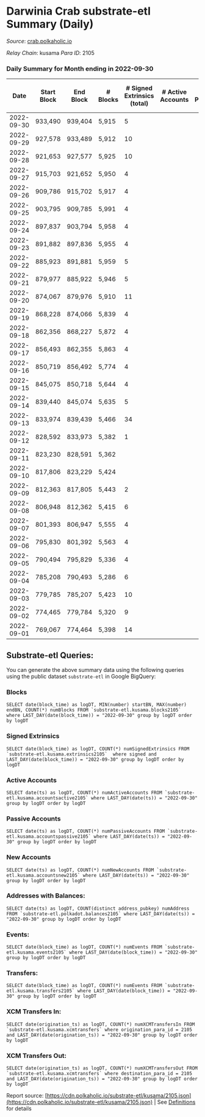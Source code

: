 # Darwinia Crab substrate-etl Summary (Daily)

_Source_: [crab.polkaholic.io](https://crab.polkaholic.io)

*Relay Chain*: kusama
*Para ID*: 2105



### Daily Summary for Month ending in 2022-09-30


| Date | Start Block | End Block | # Blocks | # Signed Extrinsics (total) | # Active Accounts | # Passive | # New | # Addresses with Balances | # Events | # Transfers | # XCM Transfers In | # XCM Transfers Out | Issues | 
| ---- | ----------- | --------- | -------- | --------------------------- | ----------------- | --------- | ----- | ------------------------- | -------- | ----------- | ------------------ | ------------------- | ------ |
| 2022-09-30 | 933,490 | 939,404 | 5,915 | 5 |  |  |  | 49 | 11,917 | 63 ($0.006) |   |   |  |
| 2022-09-29 | 927,578 | 933,489 | 5,912 | 10 |  |  |  |  | 12,008 | 131 ($2.97) |   |   |  |
| 2022-09-28 | 921,653 | 927,577 | 5,925 | 10 |  |  |  |  | 12,032 | 134 ($0.17) |   |   |  |
| 2022-09-27 | 915,703 | 921,652 | 5,950 | 4 |  |  |  |  | 11,920 |   |   |   |  |
| 2022-09-26 | 909,786 | 915,702 | 5,917 | 4 |  |  |  |  | 11,853 |   |   |   |  |
| 2022-09-25 | 903,795 | 909,785 | 5,991 | 4 |  |  |  |  | 12,001 |   |   |   |  |
| 2022-09-24 | 897,837 | 903,794 | 5,958 | 4 |  |  |  |  | 11,936 |   |   |   |  |
| 2022-09-23 | 891,882 | 897,836 | 5,955 | 4 |  |  |  |  | 11,929 |   |   |   |  |
| 2022-09-22 | 885,923 | 891,881 | 5,959 | 5 |  |  |  |  | 12,007 | 66 ($0.06) |   |   |  |
| 2022-09-21 | 879,977 | 885,922 | 5,946 | 5 |  |  |  |  | 11,916 |   |   |   |  |
| 2022-09-20 | 874,067 | 879,976 | 5,910 | 11 |  |  |  | 48 | 12,009 | 148 ($7.27) |   |   |  |
| 2022-09-19 | 868,228 | 874,066 | 5,839 | 4 |  |  |  | 48 | 11,693 |   |   |   |  |
| 2022-09-18 | 862,356 | 868,227 | 5,872 | 4 |  |  |  | 48 | 11,759 |   |   |   |  |
| 2022-09-17 | 856,493 | 862,355 | 5,863 | 4 |  |  |  | 48 | 11,742 |   |   |   |  |
| 2022-09-16 | 850,719 | 856,492 | 5,774 | 4 |  |  |  | 48 | 11,563 |   |   |   |  |
| 2022-09-15 | 845,075 | 850,718 | 5,644 | 4 |  |  |  | 48 | 11,303 |   |   |   |  |
| 2022-09-14 | 839,440 | 845,074 | 5,635 | 5 |  |  |  | 48 | 11,351 | 61 ($0.10) |   |   |  |
| 2022-09-13 | 833,974 | 839,439 | 5,466 | 34 |  |  |  | 47 | 11,322 | 272 ($5.55) |   |   |  |
| 2022-09-12 | 828,592 | 833,973 | 5,382 | 1 |  |  |  | 47 | 10,840 | 62 ($25.92) | 1 ($25.93) |   |  |
| 2022-09-11 | 823,230 | 828,591 | 5,362 |  |  |  |  |  | 10,727 |   |   |   |  |
| 2022-09-10 | 817,806 | 823,229 | 5,424 |  |  |  |  |  | 10,852 |   |   |   |  |
| 2022-09-09 | 812,363 | 817,805 | 5,443 | 2 |  |  |  |  | 11,029 | 122 ($29.07) | 2 ($0.34) | 1 ($0.21) |  |
| 2022-09-08 | 806,948 | 812,362 | 5,415 | 6 |  |  |  | 46 | 10,853 |   |   |   |  |
| 2022-09-07 | 801,393 | 806,947 | 5,555 | 4 |  |  |  | 46 | 11,196 | 67 ($0.07) |   |   |  |
| 2022-09-06 | 795,830 | 801,392 | 5,563 | 4 |  |  |  |  | 11,144 |   |   |   |  |
| 2022-09-05 | 790,494 | 795,829 | 5,336 | 4 |  |  |  |  | 10,694 |   | 1 ($0.006) |   |  |
| 2022-09-04 | 785,208 | 790,493 | 5,286 | 6 |  |  |  |  | 10,656 | 61 ($0.007) |   | 1 ($0.006) |  |
| 2022-09-03 | 779,785 | 785,207 | 5,423 | 10 |  |  |  |  | 11,204 | 324 ($0.23) |   |   |  |
| 2022-09-02 | 774,465 | 779,784 | 5,320 | 9 |  |  |  |  | 10,934 | 264 ($0.23) |   |   |  |
| 2022-09-01 | 769,067 | 774,464 | 5,398 | 14 |  |  |  |  | 11,249 | 393 ($0.38) | 1 ($0.04) | 1 ($0.04) |  |

## Substrate-etl Queries:
You can generate the above summary data using the following queries using the public dataset `substrate-etl` in Google BigQuery:


### Blocks
```
SELECT date(block_time) as logDT, MIN(number) startBN, MAX(number) endBN, COUNT(*) numBlocks FROM `substrate-etl.kusama.blocks2105`  where LAST_DAY(date(block_time)) = "2022-09-30" group by logDT order by logDT
```


### Signed Extrinsics
```
SELECT date(block_time) as logDT, COUNT(*) numSignedExtrinsics FROM `substrate-etl.kusama.extrinsics2105`  where signed and LAST_DAY(date(block_time)) = "2022-09-30" group by logDT order by logDT
```


### Active Accounts
```
SELECT date(ts) as logDT, COUNT(*) numActiveAccounts FROM `substrate-etl.kusama.accountsactive2105` where LAST_DAY(date(ts)) = "2022-09-30" group by logDT order by logDT
```


### Passive Accounts
```
SELECT date(ts) as logDT, COUNT(*) numPassiveAccounts FROM `substrate-etl.kusama.accountspassive2105` where LAST_DAY(date(ts)) = "2022-09-30" group by logDT order by logDT
```


### New Accounts
```
SELECT date(ts) as logDT, COUNT(*) numNewAccounts FROM `substrate-etl.kusama.accountsnew2105` where LAST_DAY(date(ts)) = "2022-09-30" group by logDT order by logDT
```


### Addresses with Balances:
```
SELECT date(ts) as logDT, COUNT(distinct address_pubkey) numAddress FROM `substrate-etl.polkadot.balances2105` where LAST_DAY(date(ts)) = "2022-09-30" group by logDT order by logDT
```


### Events:
```
SELECT date(block_time) as logDT, COUNT(*) numEvents FROM `substrate-etl.kusama.events2105` where LAST_DAY(date(block_time)) = "2022-09-30" group by logDT order by logDT
```


### Transfers:
```
SELECT date(block_time) as logDT, COUNT(*) numEvents FROM `substrate-etl.kusama.transfers2105` where LAST_DAY(date(block_time)) = "2022-09-30" group by logDT order by logDT
```


### XCM Transfers In:
```
SELECT date(origination_ts) as logDT, COUNT(*) numXCMTransfersIn FROM `substrate-etl.kusama.xcmtransfers` where origination_para_id = 2105 and LAST_DAY(date(origination_ts)) = "2022-09-30" group by logDT order by logDT
```


### XCM Transfers Out:
```
SELECT date(origination_ts) as logDT, COUNT(*) numXCMTransfersOut FROM `substrate-etl.kusama.xcmtransfers` where destination_para_id = 2105 and LAST_DAY(date(origination_ts)) = "2022-09-30" group by logDT order by logDT
```



Report source: [https://cdn.polkaholic.io/substrate-etl/kusama/2105.json](https://cdn.polkaholic.io/substrate-etl/kusama/2105.json) | See [Definitions](/DEFINITIONS.md) for details
